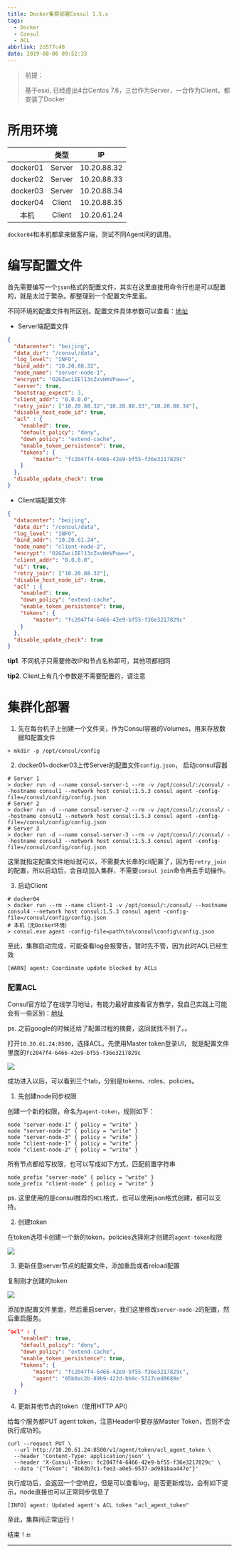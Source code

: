 ```yaml
---
title: Docker集群部署Consul 1.5.x
tags:
  - Docker
  - Consul
  - ACL
abbrlink: 2d577c40
date: 2019-08-06 09:52:33
---
```


> 前提：
>
> 基于esxi, 已经虚出4台Centos 7.6，三台作为Server，一台作为Client。都安装了Docker

# 所用环境

|          |  类型  |     IP      |
| :------: | :----: | :---------: |
| docker01 | Server | 10.20.88.32 |
| docker02 | Server | 10.20.88.33 |
| docker03 | Server | 10.20.88.34 |
| docker04 | Client | 10.20.88.35 |
|   本机   | Client | 10.20.61.24 |

`docker04`和本机都拿来做客户端，测试不同Agent间的调用。

# 编写配置文件

​		首先需要编写一个`json`格式的配置文件，其实在这里直接用命令行也是可以配置的，就是太过于繁杂。都整理到一个配置文件里面。

不同环境的配置文件有所区别。配置文件具体参数可以查看：[地址](https://www.consul.io/docs/agent/options.html)

- Server端配置文件

```json
{
  "datacenter": "beijing",
  "data_dir": "/consul/data",
  "log_level": "INFO",
  "bind_addr": "10.20.88.32",
  "node_name": "server-node-1",
  "encrypt": "O2GZwciIEl13cZxvHmVPuw==",
  "server": true,
  "bootstrap_expect": 3,
  "client_addr": "0.0.0.0",
  "retry_join": ["10.20.88.32","10.20.88.33","10.20.88.34"],
  "disable_host_node_id": true,
  "acl" : {
    "enabled": true,
    "default_policy": "deny",
    "down_policy": "extend-cache",
    "enable_token_persistence": true,
    "tokens": {
        "master": "fc2047f4-6466-42e9-bf55-f36e3217829c"
    }
  },
  "disable_update_check": true
}
```

- Client端配置文件

```json
{
  "datacenter": "beijing",
  "data_dir": "/consul/data",
  "log_level": "INFO",
  "bind_addr": "10.20.61.24",
  "node_name": "client-node-2",
  "encrypt": "O2GZwciIEl13cZxvHmVPuw==",
  "client_addr": "0.0.0.0",
  "ui": true,
  "retry_join": ["10.20.88.32"],
  "disable_host_node_id": true,
  "acl" : {
    "enabled": true,
    "down_policy": "extend-cache",
    "enable_token_persistence": true,
    "tokens": {
        "master": "fc2047f4-6466-42e9-bf55-f36e3217829c"
    }
  },
  "disable_update_check": true
}
```

**tip1**. 不同机子只需要修改IP和节点名称即可，其他项都相同

**tip2**. Client上有几个参数是不需要配置的，请注意

# 集群化部署

1. 先在每台机子上创建一个文件夹，作为Consul容器的Volumes，用来存放数据和配置文件

```shell
> mkdir -p /opt/consul/config
```

2. docker01~docker03上传Server的配置文件`config.json`， 启动consul容器

```shell
# Server 1
> docker run -d --name consul-server-1 --rm -v /opt/consul/:/consul/ --hostname consul1 --network host consul:1.5.3 consul agent -config-file=/consul/config/config.json
# Server 2
> docker run -d --name consul-server-2 --rm -v /opt/consul/:/consul/ --hostname consul2 --network host consul:1.5.3 consul agent -config-file=/consul/config/config.json
# Server 3
> docker run -d --name consul-server-3 --rm -v /opt/consul/:/consul/ --hostname consul3 --network host consul:1.5.3 consul agent -config-file=/consul/config/config.json
```

这里就指定配置文件地址就可以，不需要大长串的cli配置了，因为有`retry_join`的配置，所以启动后，会自动加入集群，不需要`consul join`命令再去手动操作。

3. 启动Client

```shell
# docker04
> docker run --rm --name client-1 -v /opt/consul/:/consul/ --hostname consul4 --network host consul:1.5.3 consul agent -config-file=/consul/config/config.json
# 本机（无Docker环境）
> consul.exe agent -config-file=path\to\consul\config\config.json
```

至此，集群启动完成，可能查看log会报警告，暂时先不管，因为此时ACL已经生效

```shell
[WARN] agent: Coordinate update blocked by ACLs
```

### 配置ACL

Consul官方给了在线学习地址，有能力最好直接看官方教学，我自己实践上可能会有一些区别：[地址](https://learn.hashicorp.com/consul/security-networking/production-acls)

ps. 之前google的时候还给了配置过程的摘要，这回就找不到了。。

打开`10.20.61.24:8500`，选择ACL，先使用Master token登录UI， 就是配置文件里面的`fc2047f4-6466-42e9-bf55-f36e3217829c`

![](https://gsealy-1257917518.cos.ap-beijing.myqcloud.com/gsealy.github.io/consul/config-ACL.png)

成功进入以后，可以看到三个tab，分别是tokens、roles、policies。

1. 先创建node同步权限

创建一个新的权限，命名为`agent-token`，规则如下：

```
node "server-node-1" { policy = "write" }
node "server-node-2" { policy = "write" }
node "server-node-3" { policy = "write" }
node "client-node-1" { policy = "write" }
node "client-node-2" { policy = "write" }
```

所有节点都给写权限，也可以写成如下方式，匹配前置字符串

```
node_prefix "server-node" { policy = "write" }
node_prefix "client-node" { policy = "write" }
```

ps. 这里使用的是consul推荐的`HCL`格式，也可以使用json格式创建，都可以支持。

2. 创建token

在token选项卡创建一个新的token，policies选择刚才创建的`agent-token`权限

![](https://gsealy-1257917518.cos.ap-beijing.myqcloud.com/gsealy.github.io/consul/create-token.png) 

3. 更新任意server节点的配置文件，添加重启或者reload配置

复制刚才创建的token

![](https://gsealy-1257917518.cos.ap-beijing.myqcloud.com/gsealy.github.io/consul/ues-token.png)

添加到配置文件里面，然后重启server，我们这里修改`server-node-2`的配置，然后重启服务。

```json
"acl" : {
    "enabled": true,
    "default_policy": "deny",
    "down_policy": "extend-cache",
    "enable_token_persistence": true,
    "tokens": {
        "master": "fc2047f4-6466-42e9-bf55-f36e3217829c",
        "agent": "05b0ac2b-89b9-422d-bb9c-5317ced0689e"                  // <---- add
    }
  }
```

4. 更新其他节点的token（使用HTTP API）

给每个服务都PUT agent token，注意Header中要存放Master Token，否则不会执行成功的。

```shell
curl --request PUT \
  --url http://10.20.61.24:8500/v1/agent/token/acl_agent_token \
  --header 'Content-Type: application/json' \
  --header 'X-Consul-Token: fc2047f4-6466-42e9-bf55-f36e3217829c' \
  --data '{"Token": "8b63b7c1-fee3-a0e5-9537-ad981baa447e"}'
```

执行成功后，会返回一个空响应，但是可以查看log，是否更新成功，会有如下提示，node直接也可以正常同步信息了

```
[INFO] agent: Updated agent's ACL token "acl_agent_token"
```

至此，集群间正常运行！

结束！🔚

------

